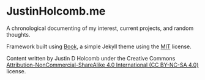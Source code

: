 JustinHolcomb.me
====

A chronological documenting of my interest, current projects, and random thoughts. 


Framework built using [Book](https://github.com/kkninjae/book/), a simple Jekyll theme using the [MIT](./LICENSE) license.

Content written by Justin D Holcomb under the Creative Commons [Attribution-NonCommercial-ShareAlike 4.0 International (CC BY-NC-SA 4.0)](http://creativecommons.org/licenses/by-nc-sa/4.0/) license.
